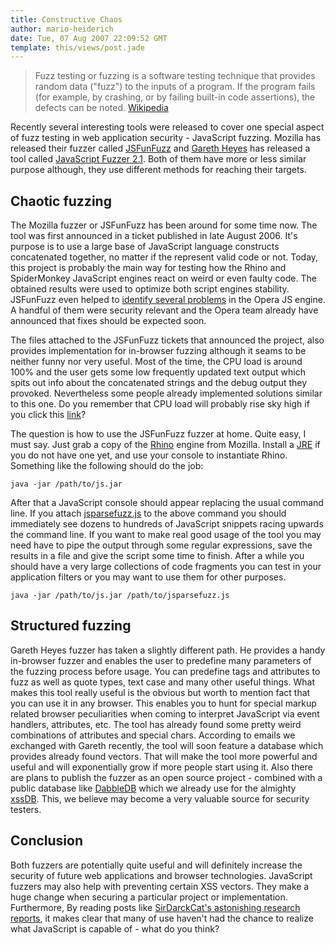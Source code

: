 ```yaml
---
title: Constructive Chaos
author: mario-heiderich
date: Tue, 07 Aug 2007 22:09:52 GMT
template: this/views/post.jade
---
```


> Fuzz testing or fuzzing is a software testing technique that provides random data ("fuzz") to the inputs of a program. If the program fails (for example, by crashing, or by failing built-in code assertions), the defects can be noted. [Wikipedia](http://en.wikipedia.org/wiki/Fuzz_testing)

Recently several interesting tools were released to cover one special aspect of fuzz testing in web application security - JavaScript fuzzing. Mozilla has released their fuzzer called [JSFunFuzz](https://bugzilla.mozilla.org/show_bug.cgi?id=jsfunfuzz) and [Gareth Heyes](http://thespanner.co.uk/) has released a tool called [JavaScript Fuzzer 2.1](http://www.businessinfo.co.uk/labs/jsfuzz/fuzz.php). Both of them have more or less similar purpose although, they use different methods for reaching their targets.

## Chaotic fuzzing

The Mozilla fuzzer or JSFunFuzz has been around for some time now. The tool was first announced in a ticket published in late August 2006. It's purpose is to use a large base of JavaScript language constructs concatenated together, no matter if the represent valid code or not. Today, this project is probably the main way for testing how the Rhino and SpiderMonkey JavaScript engines react on weird or even faulty code. The obtained results were used to optimize both script engines stability. JSFunFuzz even helped to [identify several problems](http://my.opera.com/desktopteam/blog/2007/08/03/fun-with-the-fuzzer) in the Opera JS engine. A handful of them were security relevant and the Opera team already have announced that fixes should be expected soon.

The files attached to the JSFunFuzz tickets that announced the project, also provides implementation for in-browser fuzzing although it seams to be neither funny nor very useful. Most of the time, the CPU load is around 100% and the user gets some low frequently updated text output which spits out info about the concatenated strings and the debug output they provoked. Nevertheless some people already implemented solutions similar to this one. Do you remember that CPU load will probably rise sky high if you click this [link](http://download.remcol.ath.cx/jstest.html)?

The question is how to use the JSFunFuzz fuzzer at home. Quite easy, I must say. Just grab a copy of the [Rhino](ftp://ftp.mozilla.org/pub/mozilla.org/js/rhino1_6R6.zip) engine from Mozilla. Install a [JRE](http://java.com/en/) if you do not have one yet, and use your console to instantiate Rhino. Something like the following should do the job: 

	java -jar /path/to/js.jar

After that a JavaScript console should appear replacing the usual command line. If you attach [jsparsefuzz.js](https://bugzilla.mozilla.org/attachment.cgi?id=240710) to the above command you should immediately see dozens to hundreds of JavaScript snippets racing upwards the command line. If you want to make real good usage of the tool you may need have to pipe the output through some regular expressions, save the results in a file and give the script some time to finish. After a while you should have a very large collections of code fragments you can test in your application filters or you may want to use them for other purposes.

	java -jar /path/to/js.jar /path/to/jsparsefuzz.js 

## Structured fuzzing

Gareth Heyes fuzzer has taken a slightly different path. He provides a handy in-browser fuzzer and enables the user to predefine many parameters of the fuzzing process before usage. You can predefine tags and attributes to fuzz as well as quote types, text case and many other useful things. What makes this tool really useful is the obvious but worth to mention fact that you can use it in any browser. This enables you to hunt for special markup related browser peculiarities when coming to interpret JavaScript via event handlers, attributes, etc. The tool has already found some pretty weird combinations of attributes and special chars. According to emails we exchanged with Gareth recently, the tool will soon feature a database which provides already found vectors. That will make the tool more powerful and useful and will exponentially grow if more people start using it. Also there are plans to publish the fuzzer as an open source project - combined with a public database like [DabbleDB](http://dabbledb.com/) which we already use for the almighty [xssDB](http://www.gnucitizen.org/xssdb/application.htm). This, we believe may become a very valuable source for security testers.

## Conclusion

Both fuzzers are potentially quite useful and will definitely increase the security of future web applications and browser technologies. JavaScript fuzzers may also help with preventing certain XSS vectors. They make a huge change when securing a particular project or implementation. Furthermore, By reading posts like [SirDarckCat's astonishing research reports](http://sirdarckcat.blogspot.com/2007/08/javascript-is-just-evil-for-you-part-i.html), it makes clear that many of use haven't had the chance to realize what JavaScript is capable of - what do you think?
